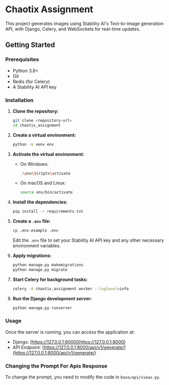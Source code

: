 # Chaotix Assignment

This project generates images using Stability AI's Text-to-image generation API, with Django, Celery, and WebSockets for real-time updates.

## Getting Started

### Prerequisites

- Python 3.8+
- Git
- Redis (for Celery)
- A Stability AI API key

### Installation

1. **Clone the repository:**

    ```bash
    git clone <repository-url>
    cd chaotix_assignment
    ```

2. **Create a virtual environment:**

    ```bash
    python -m venv env
    ```

3. **Activate the virtual environment:**

    - On Windows:

        ```bash
        .\env\Scripts\activate
        ```

    - On macOS and Linux:

        ```bash
        source env/bin/activate
        ```

4. **Install the dependencies:**

    ```bash
    pip install -r requirements.txt
    ```

5. **Create a `.env` file:**

    ```bash
    cp .env.example .env
    ```

    Edit the `.env` file to set your Stability AI API key and any other necessary environment variables.

6. **Apply migrations:**

    ```bash
    python manage.py makemigrations
    python manage.py migrate
    ```

7. **Start Celery for background tasks:**

    ```bash
    celery -A chaotix_assignment worker --loglevel=info
    ```

8. **Run the Django development server:**

    ```bash
    python manage.py runserver
    ```

### Usage

Once the server is running, you can access the application at:

- Django: [https://127.0.0.1:8000](https://127.0.0.1:8000)
- API Endpoint: [https://127.0.0.1:8000/api/v1/generate/](https://127.0.0.1:8000/api/v1/generate/)

### Changing the Prompt For Apis Response

To change the prompt, you need to modify the code in `base/api/views.py`.



